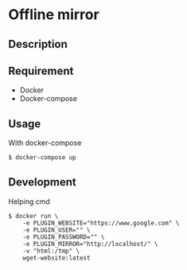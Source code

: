 # Offline mirror

## Description

## Requirement

- Docker
- Docker-compose

## Usage

With docker-compose
```bash
$ docker-compose up
```

## Development

Helping cmd
```
$ docker run \
    -e PLUGIN_WEBSITE="https://www.google.com" \
    -e PLUGIN_USER="" \
    -e PLUGIN_PASSWORD="" \
    -e PLUGIN_MIRROR="http://localhost/" \
    -v "html:/tmp" \
    wget-website:latest
```
